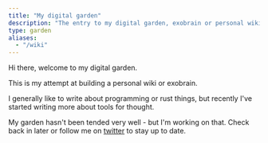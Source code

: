 ```yaml
---
title: "My digital garden"
description: "The entry to my digital garden, exobrain or personal wiki. Here I store the notes on a variety of topics that interest me, at varying degrees of completeness."
type: garden
aliases:
  - "/wiki"
---
```


Hi there, welcome to my digital garden.

This is my attempt at building a personal wiki or exobrain.

I generally like to write about programming or rust things, but recently I've started writing more about tools for thought.

My garden hasn't been tended very well - but I'm working on that. Check back in later or follow me on [twitter] to stay up to date.

[twitter]: https://twitter.com/intent/user?screen_name=bennettbackward
